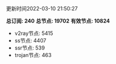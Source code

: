 更新时间2022-03-10 21:50:27

**总订阅: 240**
**总节点: 19702**
**有效节点: 10824**
- v2ray节点: 5415
- ss节点: 4407
- ssr节点: 539
- trojan节点: 463
